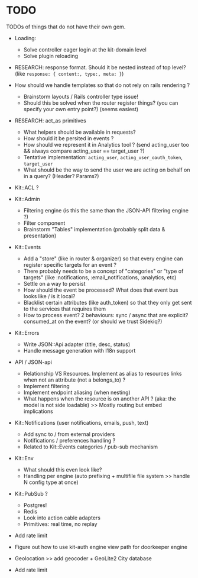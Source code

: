 # TODO
TODOs of things that do not have their own gem.

* Loading:
  * Solve controller eager login at the kit-domain level
  * Solve plugin reloading

* RESEARCH: response format. Should it be nested instead of top level? (like `response: { content:, type:, meta: }`)

* How should we handle templates so that do not rely on rails rendering ?
  * Brainstorm layouts / Rails controller type issue!
  * Should this be solved when the router register things? (you can specify your own entry point?) (seems easiest)

* RESEARCH: act_as primitives
  * What helpers should be available in requests?
  * How should it be persited in events ?
  * How should we represent it in Analytics tool ? (send acting_user too && always compare acting_user == target_user ?)
  * Tentative implementation: `acting_user`, `acting_user_oauth_token`, `target_user`
  * What should be the way to send the user we are acting on behalf on in a query? (Header? Params?)

* Kit::ACL ?

* Kit::Admin
  * Filtering engine (is this the same than the JSON-API filtering engine ?)
  * Filter component
  * Brainstorm "Tables" implementation (probably split data & presentation)

* Kit::Events
  * Add a "store" (like in router & organizer) so that every engine can register specific targets for an event ?
  * There probably needs to be a concept of "categories" or "type of targets" (like :notifications, :email_notifications, :analytics, etc)
  * Settle on a way to persist
  * How should the event be processed? What does that event bus looks like / is it local?
  * Blacklist certain attributes (like auth_token) so that they only get sent to the services that requires them
  * How to process event? 2 behaviours: sync / async that are explicit? consumed_at on the event? (or should we trust Sidekiq?)

* Kit::Errors
  * Write JSON::Api adapter (title, desc, status)
  * Handle message generation with I18n support

* API / JSON-api
  * Relationship VS Resources. Implement as alias to resources links when not an attribute (not a belongs_to) ?
  * Implement filtering
  * Implement endpoint aliasing (when nesting)
  * What happens when the resource is on another API ? (aka: the model is not side loadable) >> Mostly routing but embed implications

* Kit::Notifications (user notifications, emails, push, text)
  * Add sync to / from external providers
  * Notifications / preferences handling ?
  * Related to Kit::Events categories / pub-sub mechanism

* Kit::Env
  * What should this even look like?
  * Handling per engine (auto prefixing + multifile file system >> handle N config type at once)

* Kit::PubSub ?
  * Postgres!
  * Redis
  * Look into action cable adapters
  * Primitives: real time, no replay

* Add rate limit


- Figure out how to use kit-auth engine view path for doorkeeper engine

- Geolocation >> add geocoder + GeoLite2 City database

- Add rate limit


